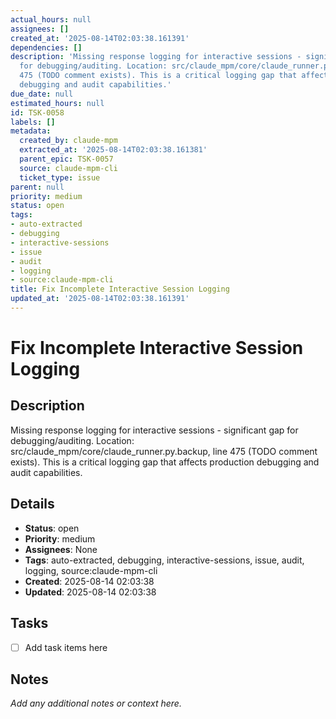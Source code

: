 ```yaml
---
actual_hours: null
assignees: []
created_at: '2025-08-14T02:03:38.161391'
dependencies: []
description: 'Missing response logging for interactive sessions - significant gap
  for debugging/auditing. Location: src/claude_mpm/core/claude_runner.py.backup, line
  475 (TODO comment exists). This is a critical logging gap that affects production
  debugging and audit capabilities.'
due_date: null
estimated_hours: null
id: TSK-0058
labels: []
metadata:
  created_by: claude-mpm
  extracted_at: '2025-08-14T02:03:38.161381'
  parent_epic: TSK-0057
  source: claude-mpm-cli
  ticket_type: issue
parent: null
priority: medium
status: open
tags:
- auto-extracted
- debugging
- interactive-sessions
- issue
- audit
- logging
- source:claude-mpm-cli
title: Fix Incomplete Interactive Session Logging
updated_at: '2025-08-14T02:03:38.161391'
---
```


# Fix Incomplete Interactive Session Logging

## Description
Missing response logging for interactive sessions - significant gap for debugging/auditing. Location: src/claude_mpm/core/claude_runner.py.backup, line 475 (TODO comment exists). This is a critical logging gap that affects production debugging and audit capabilities.

## Details
- **Status**: open
- **Priority**: medium
- **Assignees**: None
- **Tags**: auto-extracted, debugging, interactive-sessions, issue, audit, logging, source:claude-mpm-cli
- **Created**: 2025-08-14 02:03:38
- **Updated**: 2025-08-14 02:03:38

## Tasks
- [ ] Add task items here

## Notes
_Add any additional notes or context here._
